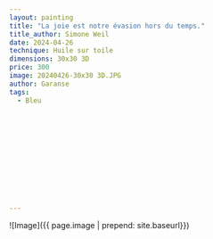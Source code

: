 ```yaml
---
layout: painting
title: "La joie est notre évasion hors du temps." 
title_author: Simone Weil						                                                  
date: 2024-04-26
technique: Huile sur toile 
dimensions: 30x30 3D
price: 300
image: 20240426-30x30 3D.JPG 
author: Garanse
tags:
  - Bleu
  
  
  
  
  
  
  
  
  
  
  
  
---
```

![Image]({{ page.image | prepend: site.baseurl}})

